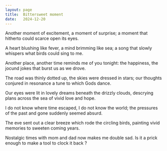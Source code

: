 ```yaml
---
layout: page
title:  Bittersweet moment
date:   2024-12-20
---
```


Another moment of excitement,
a moment of surprise;
a moment that hitherto
could scarce open its eyes.

A heart blushing like fever,
a mind brimming like sea;
a song that slowly whispers
what birds could sing to me.

Another place, another time
reminds me of you tonight:
the happiness, the jocund jokes
that burst us as we drove.

The road was thinly dotted up,
the skies were dressed in stars;
our thoughts conjured in resonance
a tune to which Gods dance.

Our eyes were lit in lovely dreams
beneath the drizzly clouds,
descrying plans across the sea
of vivid love and hope.

I do not know where time escaped,
I do not know the world;
the pressures of the past and gone
suddenly seemed absurd.

The eve sent out a clear breeze
which rode the circling birds,
painting vivid memories
to sweeten coming years.

Nostalgic times with mom and dad
now makes me double sad.
Is it a prick enough to make
a tool to clock it back ? 